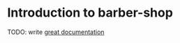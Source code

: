 # Introduction to barber-shop

TODO: write [great documentation](http://jacobian.org/writing/what-to-write/)
